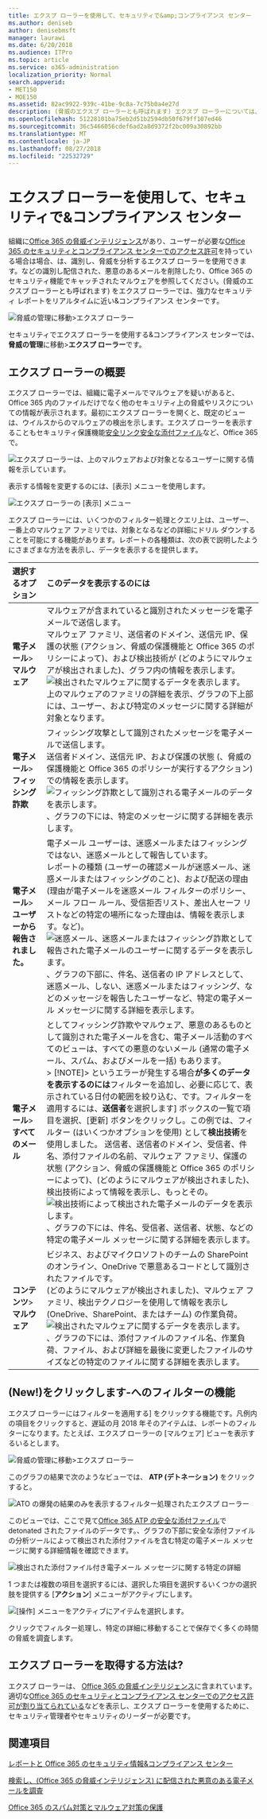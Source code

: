 ```yaml
---
title: エクスプ ローラーを使用して、セキュリティで&amp;コンプライアンス センター
ms.author: deniseb
author: denisebmsft
manager: laurawi
ms.date: 6/20/2018
ms.audience: ITPro
ms.topic: article
ms.service: o365-administration
localization_priority: Normal
search.appverid:
- MET150
- MOE150
ms.assetid: 82ac9922-939c-41be-9c8a-7c75b0a4e27d
description: (脅威のエクスプ ローラーとも呼ばれます) エクスプ ローラーについては、セキュリティで&amp;コンプライアンス センターです。
ms.openlocfilehash: 51228101ba75eb2d51b2594db50f679ff107ed46
ms.sourcegitcommit: 36c5466056cdef6ad2a8d9372f2bc009a30892bb
ms.translationtype: MT
ms.contentlocale: ja-JP
ms.lasthandoff: 08/27/2018
ms.locfileid: "22532729"
---
```

# <a name="use-explorer-in-the-security-amp-compliance-center"></a>エクスプ ローラーを使用して、セキュリティで&amp;コンプライアンス センター

組織に[Office 365 の脅威インテリジェンス](office-365-ti.md)があり、ユーザーが必要な[Office 365 のセキュリティとコンプライアンス センターでのアクセス許可](permissions-in-the-security-and-compliance-center.md)を持っている場合は場合、は、識別し、脅威を分析するエクスプ ローラーを使用できます。などの識別し配信された、悪意のあるメールを削除したり、Office 365 のセキュリティ機能でキャッチされたマルウェアを参照してください。(脅威のエクスプ ローラーとも呼ばれます) をエクスプ ローラーでは、強力なセキュリティ レポートをリアルタイムに近い&amp;コンプライアンス センターです。
  
![脅威の管理に移動\>エクスプ ローラー](media/cab32fa2-66f1-4ad5-bc1d-2bac4dbeb48c.png)
  
セキュリティでエクスプ ローラーを使用する&amp;コンプライアンス センターでは、**脅威の管理**に移動\>**エクスプ ローラー**です。
      
## <a name="explorer-overview"></a>エクスプ ローラーの概要

エクスプ ローラーでは、組織に電子メールでマルウェアを疑いがあると、Office 365 内のファイルだけでなく他のセキュリティ上の脅威やリスクについての情報が表示されます。最初にエクスプ ローラーを開くと、既定のビューは、ウイルスからのマルウェアの検出を示します。エクスプ ローラーを表示することもセキュリティ保護機能[安全リンク](atp-safe-links.md)[安全な添付ファイル](atp-safe-attachments.md)など、Office 365 で。
  
![エクスプ ローラーは、上のマルウェアおよび対象となるユーザーに関する情報を示しています。](media/8e8c1582-d6f4-4521-8591-686a1cb01f7e.png)
  
表示する情報を変更するのには、[表示] メニューを使用します。
  
![エクスプ ローラーの [表示] メニュー](media/2bb34f58-555f-4967-ba55-740334ef1f8e.png)
  
エクスプ ローラーには、いくつかのフィルター処理とクエリ上は、ユーザー、一番上のマルウェア ファミリでは、対象となるなどの詳細にドリル ダウンすることを可能にする機能があります。レポートの各種類は、次の表で説明したようにさまざまな方法を表示し、データを表示するを提供します。
  
|**選択するオプション**|**このデータを表示するのには**|
|:-----|:-----|
|**電子メール**\> **マルウェア** <br/> |マルウェアが含まれていると識別されたメッセージを電子メールで送信します。  <br/> マルウェア ファミリ、送信者のドメイン、送信元 IP、保護の状態 (アクション、脅威の保護機能と Office 365 のポリシーによって)、および検出技術が (どのようにマルウェアが検出されました)、グラフ内の情報を表示します。  <br/> ![検出されたマルウェアに関するデータを表示します。](media/d11dc568-b091-4159-b261-df13d76b520b.png)           <br/> 上のマルウェアのファミリの詳細を表示、グラフの下上部には、ユーザー、および特定のメッセージに関する詳細が対象となります。  <br/> |
|**電子メール**\> **フィッシング詐欺** <br/> |フィッシング攻撃として識別されたメッセージを電子メールで送信します。  <br/> 送信者ドメイン、送信元 IP、および保護の状態 (、脅威の保護機能と Office 365 のポリシーが実行するアクション) での情報を表示します。  <br/> ![フィッシング詐欺として識別される電子メールのデータを表示します。](media/2e3f97fa-2b99-47f9-afd6-216d10633c50.png)           <br/> 、グラフの下には、特定のメッセージに関する詳細を表示します。  <br/> |
|**電子メール**\> **ユーザーから報告されました。** <br/> |電子メール ユーザーは、迷惑メールまたはフィッシングではない、迷惑メールとして報告しています。  <br/> レポートの種類 (ユーザーの確認メールが迷惑メール、迷惑メールまたはフィッシングのこと)、および配送の理由 (理由が電子メールを迷惑メール フィルターのポリシー、メール フロー ルール、受信拒否リスト、差出人セーフ リストなどの特定の場所になった理由は、情報を表示します。など)。  <br/> ![迷惑メール、迷惑メールまたはフィッシング詐欺として報告された電子メールのユーザーに関するデータを表示します。](media/255acd04-0d07-4b29-82af-5060a60c20ab.png)           <br/> 、グラフの下部に、件名、送信者の IP アドレスとして、迷惑メール、しない、迷惑メールまたはフィッシング、などのメッセージを報告したユーザーなど、特定の電子メール メッセージに関する詳細を表示します。  <br/> |
|**電子メール**\> **すべてのメール** <br/> |としてフィッシング詐欺やマルウェア、悪意のあるものとして識別された電子メールを含む、電子メール活動のすべてのビューは、すべての悪意のないメール (通常の電子メール、スパム、およびメールを一括) もあります。  <br/> > [!NOTE]> というエラーが発生する場合**が多くのデータを表示するのには**フィルターを追加し、必要に応じて、表示されている日付の範囲を絞り込む、です。フィルターを適用するには、**送信者**を選択します] ボックスの一覧で項目を選択、[更新] ボタンをクリックし。この例では、フィルター (はいくつかオプションを使用) として**検出技術**を使用しました。          送信者、送信者のドメイン、受信者、件名、添付ファイルの名前、マルウェア ファミリ、保護の状態 (アクション、脅威の保護機能と Office 365 のポリシーによって)、(どのようにマルウェアが検出されました)、検出技術によって情報を表示し、もっとその。<br/> ![検出技術によって検出された電子メールのデータを表示します。](media/0c032eb3-6021-4174-9f06-ff8f30c245ca.png)           <br/> 、グラフの下には、件名、受信者、送信者、状態、などの特定の電子メール メッセージに関する詳細を表示します。  <br/> |
|**コンテンツ**\> **マルウェア** <br/> |ビジネス、およびマイクロソフトのチームの SharePoint のオンライン、OneDrive で悪意あるコードとして識別されたファイルです。  <br/> (どのようにマルウェアが検出されました)、マルウェア ファミリ、検出テクノロジーを使用して情報を表示し (OneDrive、SharePoint、またはチーム) の作業負荷。  <br/> ![検出されたマルウェアに関するデータを表示します。](media/d11dc568-b091-4159-b261-df13d76b520b.png)           <br/> 、グラフの下には、添付ファイルのファイル名、作業負荷、ファイル、および詳細を最後に変更したファイルのサイズなどの特定のファイルに関する詳細を表示します。  <br/> |
  
## <a name="new-click-to-filter-capabilities"></a>(New!)をクリックします-へのフィルターの機能

エクスプ ローラーにはフィルターを適用する] をクリックする機能です。凡例内の項目をクリックすると、遅延の月 2018 年そのアイテムは、レポートのフィルターになります。たとえば、エクスプ ローラーの [マルウェア] ビューを表示するいるとします。
  
![脅威の管理に移動\>エクスプ ローラー](media/cab32fa2-66f1-4ad5-bc1d-2bac4dbeb48c.png)
  
このグラフの結果で次のようなビューでは、 **ATP (デトネーション)** をクリックすると。 
  
![ATO の爆発の結果のみを表示するフィルター処理されたエクスプ ローラー](media/7241d7dd-27bc-467d-9db8-6e806c49df14.png)
  
このビューでは、ここで見て[Office 365 ATP の安全な添付ファイル](atp-safe-attachments.md)で detonated されたファイルのデータです。、グラフの下部に安全な添付ファイルの分析ツールによって検出された添付ファイルを含む特定の電子メール メッセージに関する詳細情報を確認できます。
  
![検出された添付ファイル付き電子メール メッセージに関する特定の詳細](media/c91fb05c-d1d4-4085-acc6-f7008a415c2a.png)
  
1 つまたは複数の項目を選択するには、選択した項目を選択するいくつかの選択肢を提供する [**アクション**] メニューがアクティブにします。 
  
![[操作] メニューをアクティブにアイテムを選択します。](media/95f127a4-1b2a-4a76-88b9-096e3ba27d1b.png)
  
クリックでフィルター処理し、特定の詳細に移動することで保存でく多くの時間の脅威を調査します。
  
## <a name="how-do-i-get-explorer"></a>エクスプ ローラーを取得する方法は?

エクスプ ローラーは、 [Office 365 の脅威インテリジェンス](office-365-ti.md)に含まれています。適切な[Office 365 のセキュリティとコンプライアンス センターでのアクセス許可が割り当てられている](permissions-in-the-security-and-compliance-center.md)などを表示し、エクスプ ローラーを使用するために、セキュリティ管理者やセキュリティのリーダーが必要です。
  
## <a name="related-topics"></a>関連項目

[レポートと Office 365 のセキュリティ情報&amp;コンプライアンス センター](reports-and-insights-in-security-and-compliance.md)
  
[検索し、(Office 365 の脅威インテリジェンス) に配信された悪意のある電子メールを調査](investigate-malicious-email-that-was-delivered.md)
  
[Office 365 のスパム対策とマルウェア対策の保護](anti-spam-and-anti-malware-protection.md)
  


